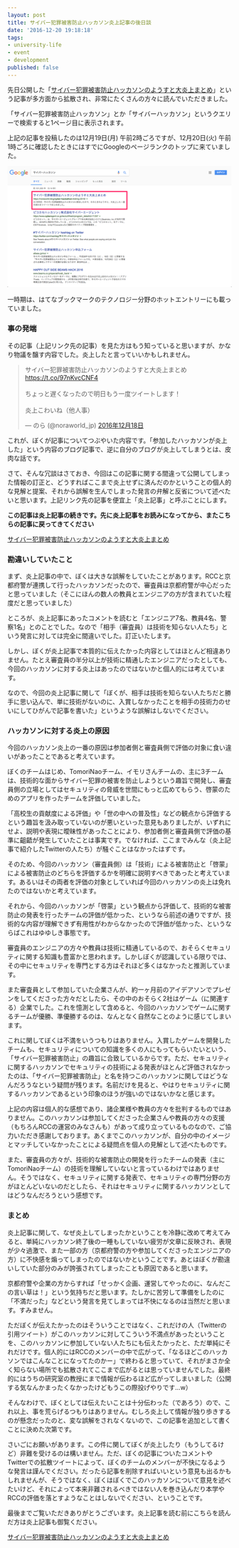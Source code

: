 ```yaml
---
layout: post
title: サイバー犯罪被害防止ハッカソン炎上記事の後日談
date: '2016-12-20 19:18:18'
tags:
- university-life
- event
- development
published: false
---
```


先日公開した「[サイバー犯罪被害防止ハッカソンのようすと大炎上まとめ](https://noraworld.blog/cyber-hackathon-trolling-2016/)」という記事が多方面から拡散され、非常にたくさんの方々に読んでいただきました。

「サイバー犯罪被害防止ハッカソン」とか「サイバーハッカソン」というクエリーで検索すると1ページ目に表示されます。

上記の記事を投稿したのは12月19日(月) 午前2時ごろですが、12月20日(火) 午前1時ごろに確認したときにはすでにGoogleのページランクのトップに来ていました。

![Googleページランキングトップ](https://raw.githubusercontent.com/noraworld/blog-content/main/cyber-hackathon-trolling-2016-sequel/cyber_hackathon_toprank.png)

一時期は、はてなブックマークのテクノロジー分野のホットエントリーにも載っていました。

### 事の発端
その記事（上記リンク先の記事）を見た方はもう知っていると思いますが、かなり物議を醸す内容でした。炎上したと言っていいかもしれません。

<blockquote class="twitter-tweet" data-lang="ja"><p lang="ja" dir="ltr">サイバー犯罪被害防止ハッカソンのようすと大炎上まとめ <a href="https://t.co/97nKvcCNF4">https://t.co/97nKvcCNF4</a><br><br>ちょっと遅くなったので明日もう一度ツイートします！<br><br>炎上こわいね（他人事）</p>&mdash; のら (@noraworld_jp) <a href="https://twitter.com/noraworld_jp/status/810526204532903936">2016年12月18日</a></blockquote>
<script async src="//platform.twitter.com/widgets.js" charset="utf-8"></script>

これが、ぼくが記事についてつぶやいた内容です。「参加したハッカソンが炎上した」という内容のブログ記事で、逆に自分のブログが炎上してしまうとは、皮肉な話です。

さて、そんな冗談はさておき、今回はこの記事に関する間違って公開してしまった情報の訂正と、どうすればここまで炎上せずに済んだのかということの個人的な見解と提案、それから誤解を生んでしまった発言の弁解と反省について述べたいと思います。上記リンク先の記事を便宜上「炎上記事」と呼ぶことにします。

**この記事は炎上記事の続きです。先に炎上記事をお読みになってから、またこちらの記事に戻ってきてください**

[サイバー犯罪被害防止ハッカソンのようすと大炎上まとめ](https://noraworld.blog/cyber-hackathon-trolling-2016/)

### 勘違いしていたこと
まず、炎上記事の中で、ぼくは大きな誤解をしていたことがあります。RCCと京都府警が連携して行ったハッカソンだったので、審査員は京都府警が中心だったと思っていました（そこにほんの数人の教員とエンジニアの方が含まれていた程度だと思っていました）

ところが、炎上記事にあったコメントを読むと「エンジニア7名、教員4名、警察1名」とのことでした。なので「相手（審査員）は技術を知らない人たち」という発言に対しては完全に間違いでした。訂正いたします。

しかし、ぼくが炎上記事で本質的に伝えたかった内容としてはほとんど相違ありません。たとえ審査員の半分以上が技術に精通したエンジニアだったとしても、今回のハッカソンに対する炎上はあったのではないかと個人的には考えています。

なので、今回の炎上記事に関して「ぼくが、相手は技術を知らない人たちだと勝手に思い込んで、単に技術がないのに、入賞しなかったことを相手の技術力のせいにしてひがんで記事を書いた」というような誤解はしないでください。

### ハッカソンに対する炎上の原因
今回のハッカソン炎上の一番の原因は参加者側と審査員側で評価の対象に食い違いがあったことであると考えています。

ぼくのチームはじめ、TomoriNaoチーム、イモリさんチームの、主に3チームは、技術的な面からサイバー犯罪の被害を防止しようという趣旨で開発し、審査員側の立場としてはセキュリティの脅威を世間にもっと広めてもらう、啓蒙のためのアプリを作ったチームを評価していました。

「高校生の貢献度による評価」や「世の中への普及性」などの観点から評価するという趣旨を汲み取っていないのが悪いといった意見もありましたが、いずれにせよ、説明や表現に曖昧性があったことにより、参加者側と審査員側で評価の基準に齟齬が発生していたことは事実です。でなければ、ここまでみんな（炎上記事で紹介したTwitterの人たち）が騒ぐことはなかったはずです。

そのため、今回のハッカソン（審査員側）は「技術」による被害防止と「啓蒙」による被害防止のどちらを評価するかを明確に説明すべきであったと考えています。あるいはその両者を評価の対象としていれば今回のハッカソンの炎上は免れたのではないかと考えています。

それから、今回のハッカソンが「啓蒙」という観点から評価して、技術的な被害防止の発表を行ったチームの評価が低かった、というなら前述の通りですが、技術的な内容が理解できず有用性がわからなかったので評価が低かった、というならばこれはゆゆしき事態です。

審査員のエンジニアの方々や教員は技術に精通しているので、おそらくセキュリティに関する知識も豊富かと思われます。しかしぼくが認識している限りでは、その中にセキュリティを専門とする方はそれほど多くはなかったと推測しています。

また審査員として参加していた企業さんが、約一ヶ月前のアイデアソンでプレゼンをしてくださった方々だとしたら、その中のおそらく2社はゲーム（に関連する）企業でした。これを憶測として含めると、今回のハッカソンでゲームに関するチームが優勝、準優勝するのは、なんとなく自然なことのように感じてしまいます。

これに関してぼくは不満をいうつもりはありません。入賞したゲームを開発したチームも、セキュリティについての知識を多くの人にもってもらいたいという、「サイバー犯罪被害防止」の趣旨に合致しているからです。ただ、セキュリティに関するハッカソンでセキュリティの技術による発表がほとんど評価されなかったのは、「サイバー犯罪被害防止」と名を持つこのハッカソンに関してはどうなんだろうなという疑問が残ります。名前だけを見ると、やはりセキュリティに関するハッカソンであるという印象のほうが強いのではないかなと感じます。

上記の内容は個人的な感想であり、諸企業様や教員の方々を批判するものではありません。このハッカソンは参加してくださった企業さんや教員の方々の支援（もちろんRCCの運営のみなさんも）があって成り立っているものなので、ご協力いただき感謝しております。あくまでこのハッカソンが、自分の中のイメージとマッチしていなかったことによる疑問点を個人の見解として述べたものです。

また、審査員の方々が、技術的な被害防止の開発を行ったチームの発表（主にTomoriNaoチーム）の技術を理解していないと言っているわけではありません。そうではなく、セキュリティに関する発表で、セキュリティの専門分野の方がほとんどいないのだとしたら、それはセキュリティに関するハッカソンとしてはどうなんだろうという感想です。

### まとめ
炎上記事に関して、なぜ炎上してしまったかということを冷静に改めて考えてみると、単純にハッカソン終了後の一睡もしていない疲労が文章に反映され、表現が少々過激で、また一部の方（京都府警の方や参加してくださったエンジニアの方）に不快感を煽ってしまったのではないかということです。あとはぼくが勘違いしていた部分のみが誇張されてしまったことも原因であると思います。

京都府警や企業の方からすれば「せっかく企画、運営してやったのに、なんだこの言い草は！」という気持ちだと思います。たしかに苦労して準備をしたのに「不満だった」などという発言を見てしまっては不快になるのは当然だと思います。すみません。

ただぼくが伝えたかったのはそういうことではなく、これだけの人（Twitterの引用ツイート）がこのハッカソンに対してこういう不満点があったということを、このハッカソンに参加していない人たちにも伝えたかったと、ただ単純にそれだけです。個人的にはRCCのメンバーの中で広がって、「なるほどこのハッカソンではこんなことになってたのかー」で終わると思っていて、それがまさか全く知らない場所でも拡散されてここまで広がるとは思っていませんでした。最終的にはうちの研究室の教授にまで情報が伝わるほど広がってしまいました（公開する気なんかまったくなかったけどもうこの際投げやりです…w）

そんなわけで、ぼくとしては伝えたいことは十分伝わった（であろう）ので、これ以上、事を荒らげるつもりはありません。むしろ炎上して情報が独り歩きするのが懸念だったのと、変な誤解をされなくないので、この記事を追加として書くことに決めた次第です。

さいごにお願いがあります。この件に関してぼくが炎上したり（もうしてるけど）非難を受けるのは構いません。ただ、ぼくの記事についたコメントやTwitterでの拡散ツイートによって、ぼくのチームのメンバーが不快になるような発言は謹んでください。だったら記事を削除すればいいという意見も出るかもしれませんが、そうではなく、ぼくはぼくでこのハッカソンについて意見を述べたいけど、それによって本来非難されるべきではない人を巻き込んだり本学やRCCの評価を落とすようなことはしないでください、ということです。

最後までご覧いただきありがとうございます。炎上記事を読む前にこちらを読んだ方は炎上記事も御覧ください。

[サイバー犯罪被害防止ハッカソンのようすと大炎上まとめ](https://noraworld.blog/cyber-hackathon-trolling-2016/)

